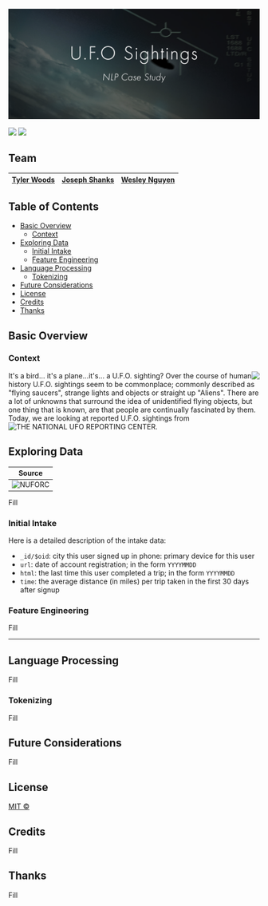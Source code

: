 ![NLP Header](https://github.com/boogiedev/UFO-SIGHTINGS/blob/master/media/ufo-header.png)

<p align="center">
  
  <img src="https://img.shields.io/badge/Maintained%3F-IN PROG-blue?style=flat-square"></img>
  <img src="https://img.shields.io/github/commit-activity/m/boogiedev/UFO-SIGHTINGS?style=flat-square">
</p>


## Team

[Tyler Woods](https://github.com/tylerjwoods)  | [Joseph Shanks](https://github.com/josephshanks) | [Wesley Nguyen](https://github.com/boogiedev)
---|---|---|

 
## Table of Contents

- [Basic Overview](#basic-overview)
  - [Context](#Context)
- [Exploring Data](#exploring-data)
  - [Initial Intake](#initial-intake)
  - [Feature Engineering](#feature-engineering)
- [Language Processing](#language-processing)
  - [Tokenizing](#tokenizing)
- [Future Considerations](#future-considerations)
- [License](#license)
- [Credits](#credits)
- [Thanks](#thanks)

## Basic Overview

### Context

<img align="right" src="https://i.pinimg.com/236x/32/47/16/324716a77ab7183025a1ad46786de375--x-files-funny-love-puns.jpg">

It's a bird... it's a plane...it's... a U.F.O. sighting? Over the course of human history U.F.O. sightings seem to be commonplace; commonly described as "flying saucers", strange lights and objects or straight up "Aliens". There are a lot of unknowns that surround the idea of unidentified flying objects, but one thing that is known, are that people are continually fascinated by them. Today, we are looking at reported U.F.O. sightings from ![THE NATIONAL UFO REPORTING CENTER](http://www.nuforc.org/). 



## Exploring Data

Source             |  
:-------------------------:|
![NUFORC](http://www.nuforc.org/)  |  

Fill

### Initial Intake

Here is a detailed description of the intake data:
- `_id/$oid`: city this user signed up in phone: primary device for this user
- `url`: date of account registration; in the form `YYYYMMDD`
- `html`: the last time this user completed a trip; in the form `YYYYMMDD`
- `time`: the average distance (in miles) per trip taken in the first 30 days after signup


### Feature Engineering

Fill


---
## Language Processing

Fill

### Tokenizing

Fill

## Future Considerations

Fill

## License
[MIT ©](https://choosealicense.com/licenses/mit/)

## Credits

Fill

## Thanks

Fill
